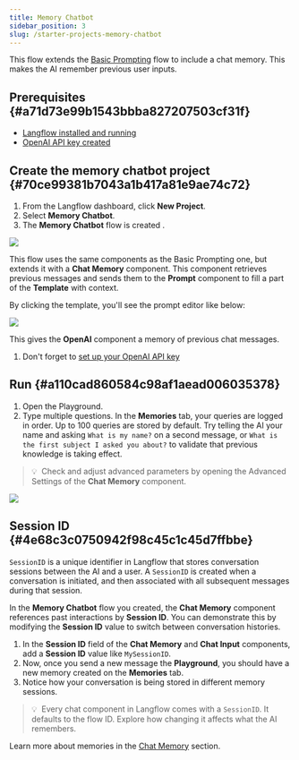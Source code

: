 ```yaml
---
title: Memory Chatbot
sidebar_position: 3
slug: /starter-projects-memory-chatbot
---
```




This flow extends the [Basic Prompting](http://localhost:3000/starter-projects/basic-prompting) flow to include a chat memory. This makes the AI remember previous user inputs.


## Prerequisites {#a71d73e99b1543bbba827207503cf31f}

- [Langflow installed and running](/getting-started-installation)
- [OpenAI API key created](https://platform.openai.com/)

## Create the memory chatbot project {#70ce99381b7043a1b417a81e9ae74c72}

1. From the Langflow dashboard, click **New Project**.
2. Select **Memory Chatbot**.
3. The **Memory Chatbot** flow is created .

![](./1511598495.png)


This flow uses the same components as the Basic Prompting one, but extends it with a **Chat Memory** component. This component retrieves previous messages and sends them to the **Prompt** component to fill a part of the **Template** with context.


By clicking the template, you'll see the prompt editor like below:


![](./450254819.png)


This gives the **OpenAI** component a memory of previous chat messages.

1. Don't forget to [set up your OpenAI API key](http://localhost:3000/starter-projects/basic-prompting#open-ai)

## Run {#a110cad860584c98af1aead006035378}

1. Open the Playground.
2. Type multiple questions. In the **Memories** tab, your queries are logged in order. Up to 100 queries are stored by default. Try telling the AI your name and asking `What is my name?` on a second message, or `What is the first subject I asked you about?` to validate that previous knowledge is taking effect.

>   
> 💡  Check and adjust advanced parameters by opening the Advanced Settings of the **Chat Memory** component.  
> 


![](./1079168789.png)


## Session ID {#4e68c3c0750942f98c45c1c45d7ffbbe}


`SessionID` is a unique identifier in Langflow that stores conversation sessions between the AI and a user. A `SessionID` is created when a conversation is initiated, and then associated with all subsequent messages during that session.


In the **Memory Chatbot** flow you created, the **Chat Memory** component references past interactions by **Session ID**. You can demonstrate this by modifying the **Session ID** value to switch between conversation histories.

1. In the **Session ID** field of the **Chat Memory** and **Chat Input** components, add a **Session ID** value like `MySessionID`.
2. Now, once you send a new message the **Playground**, you should have a new memory created on the **Memories** tab.
3. Notice how your conversation is being stored in different memory sessions.

>   
> 💡  Every chat component in Langflow comes with a `SessionID`. It defaults to the flow ID. Explore how changing it affects what the AI remembers.  
> 


Learn more about memories in the [Chat Memory](/guides-chat-memory) section.

